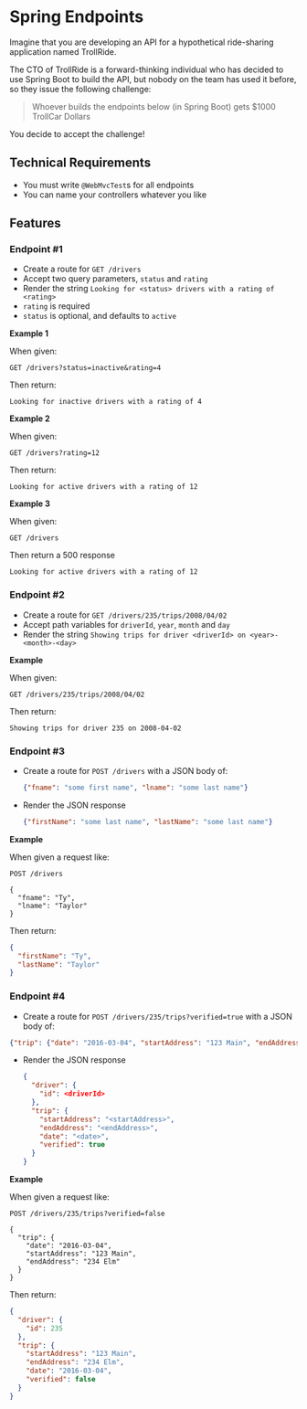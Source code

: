 # Spring Endpoints

Imagine that you are developing an API for a hypothetical ride-sharing application named TrollRide.

The CTO of TrollRide is a forward-thinking individual who has decided to use Spring Boot to build the API, but nobody on the team has used it before, so they issue the following challenge:

> Whoever builds the endpoints below (in Spring Boot) gets $1000 TrollCar Dollars

You decide to accept the challenge!

## Technical Requirements

- You must write `@WebMvcTest`s for all endpoints
- You can name your controllers whatever you like

## Features

### Endpoint #1

- Create a route for `GET /drivers`
- Accept two query parameters, `status` and `rating`
- Render the string `Looking for <status> drivers with a rating of <rating>`
- `rating` is required
- `status` is optional, and defaults to `active`

**Example 1**

When given:

```
GET /drivers?status=inactive&rating=4
```

Then return:

```
Looking for inactive drivers with a rating of 4
```

**Example 2**

When given:

```
GET /drivers?rating=12
```

Then return:

```
Looking for active drivers with a rating of 12
```

**Example 3**

When given:

```
GET /drivers
```

Then return a 500 response

```
Looking for active drivers with a rating of 12
```


### Endpoint #2

- Create a route for `GET /drivers/235/trips/2008/04/02`
- Accept path variables for `driverId`, `year`, `month` and `day`
- Render the string `Showing trips for driver <driverId> on <year>-<month>-<day>`

**Example**

When given:

```
GET /drivers/235/trips/2008/04/02
```

Then return:

```
Showing trips for driver 235 on 2008-04-02
```

### Endpoint #3

- Create a route for `POST /drivers` with a JSON body of:

  ```json
  {"fname": "some first name", "lname": "some last name"}
  ```
- Render the JSON response

  ```json
  {"firstName": "some last name", "lastName": "some last name"}
  ```

**Example**

When given a request like:

```
POST /drivers

{
  "fname": "Ty", 
  "lname": "Taylor"
}
```

Then return:

```json
{
  "firstName": "Ty",
  "lastName": "Taylor"
}
```

### Endpoint #4

- Create a route for `POST /drivers/235/trips?verified=true` with a JSON body of:
 
 ```json
 {"trip": {"date": "2016-03-04", "startAddress": "123 Main", "endAddress": "234 Elm"}}
 ```
- Render the JSON response 

  ```json
  {
    "driver": {
      "id": <driverId> 
    },
    "trip": {
      "startAddress": "<startAddress>",
      "endAddress": "<endAddress>",
      "date": "<date>",
      "verified": true
    }
  }
  ```

**Example**

When given a request like:

```
POST /drivers/235/trips?verified=false

{
  "trip": {
    "date": "2016-03-04", 
    "startAddress": "123 Main", 
    "endAddress": "234 Elm"
  }
}
```

Then return:

```json
{
  "driver": {
    "id": 235 
  },
  "trip": {
    "startAddress": "123 Main",
    "endAddress": "234 Elm",
    "date": "2016-03-04",
    "verified": false
  }
}
```
